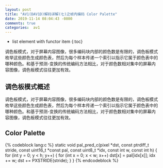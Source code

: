 ```yaml
---
layout: post
title: "AV1(DAV1D)解码详解(七)之帧内编码 Color Palette"
date: 2019-11-14 08:04:43 -0800
comments: true
categories:  av1
---
```


* list element with functor item
{:toc}

调色板模式，对于屏幕内容图像，很多编码块内部的颜色数是有限的，调色板模式枚举这些颜色生成颜色表，然后为每个样本传递一个索引以指示它属于颜色表中的哪种颜色。和基于预测-变换的传统编码方法相比，对于颜色数相对集中的屏幕内容图像，调色板模式往往更加有效。

<!--more-->

## 调色板模式概述

调色板模式，对于屏幕内容图像，很多编码块内部的颜色数是有限的，调色板模式枚举这些颜色生成颜色表，然后为每个样本传递一个索引以指示它属于颜色表中的哪种颜色。和基于预测-变换的传统编码方法相比，对于颜色数相对集中的屏幕内容图像，调色板模式往往更加有效。

## Color Palette

{% codeblock lang:c %}
static void pal_pred_c(pixel *dst, const ptrdiff_t stride,
                       const uint16_t *const pal, const uint8_t *idx,
                       const int w, const int h)
{
    for (int y = 0; y < h; y++) {
        for (int x = 0; x < w; x++)
            dst[x] = pal[idx[x]];
        idx += w;
        dst += PXSTRIDE(stride);
    }
}
{% endcodeblock %}

